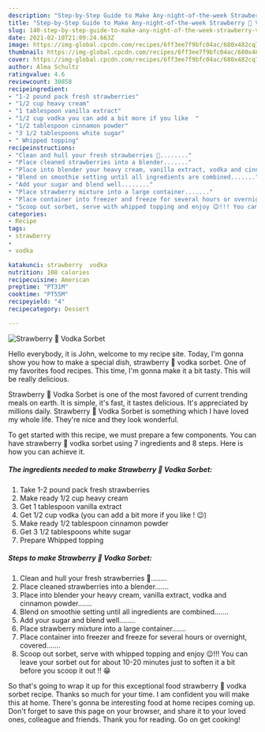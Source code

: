 ```yaml
---
description: "Step-by-Step Guide to Make Any-night-of-the-week Strawberry 🍓 Vodka Sorbet"
title: "Step-by-Step Guide to Make Any-night-of-the-week Strawberry 🍓 Vodka Sorbet"
slug: 140-step-by-step-guide-to-make-any-night-of-the-week-strawberry-vodka-sorbet
date: 2021-02-10T21:09:24.663Z
image: https://img-global.cpcdn.com/recipes/6ff3ee7f9bfc04ac/680x482cq70/strawberry-🍓-vodka-sorbet-recipe-main-photo.jpg
thumbnail: https://img-global.cpcdn.com/recipes/6ff3ee7f9bfc04ac/680x482cq70/strawberry-🍓-vodka-sorbet-recipe-main-photo.jpg
cover: https://img-global.cpcdn.com/recipes/6ff3ee7f9bfc04ac/680x482cq70/strawberry-🍓-vodka-sorbet-recipe-main-photo.jpg
author: Alma Schultz
ratingvalue: 4.6
reviewcount: 30858
recipeingredient:
- "1-2 pound pack fresh strawberries"
- "1/2 cup heavy cream"
- "1 tablespoon vanilla extract"
- "1/2 cup vodka you can add a bit more if you like  "
- "1/2 tablespoon cinnamon powder"
- "3 1/2 tablespoons white sugar"
- " Whipped topping"
recipeinstructions:
- "Clean and hull your fresh strawberries 🍓........"
- "Place cleaned strawberries into a blender......."
- "Place into blender your heavy cream, vanilla extract, vodka and cinnamon powder......."
- "Blend on smoothie setting until all ingredients are combined......."
- "Add your sugar and blend well........"
- "Place strawberry mixture into a large container......."
- "Place container into freezer and freeze for several hours or overnight, covered......."
- "Scoop out sorbet, serve with whipped topping and enjoy 😉!!! You can leave your sorbet out for about 10-20 minutes just to soften it a bit before you scoop it out !! 😁"
categories:
- Recipe
tags:
- strawberry
- 
- vodka

katakunci: strawberry  vodka 
nutrition: 108 calories
recipecuisine: American
preptime: "PT31M"
cooktime: "PT55M"
recipeyield: "4"
recipecategory: Dessert

---
```



![Strawberry 🍓 Vodka Sorbet](https://img-global.cpcdn.com/recipes/6ff3ee7f9bfc04ac/680x482cq70/strawberry-🍓-vodka-sorbet-recipe-main-photo.jpg)

Hello everybody, it is John, welcome to my recipe site. Today, I'm gonna show you how to make a special dish, strawberry 🍓 vodka sorbet. One of my favorites food recipes. This time, I'm gonna make it a bit tasty. This will be really delicious.



Strawberry 🍓 Vodka Sorbet is one of the most favored of current trending meals on earth. It is simple, it's fast, it tastes delicious. It's appreciated by millions daily. Strawberry 🍓 Vodka Sorbet is something which I have loved my whole life. They're nice and they look wonderful.


To get started with this recipe, we must prepare a few components. You can have strawberry 🍓 vodka sorbet using 7 ingredients and 8 steps. Here is how you can achieve it.

<!--inarticleads1-->

##### The ingredients needed to make Strawberry 🍓 Vodka Sorbet:

1. Take 1-2 pound pack fresh strawberries
1. Make ready 1/2 cup heavy cream
1. Get 1 tablespoon vanilla extract
1. Get 1/2 cup vodka (you can add a bit more if you like ! 😉)
1. Make ready 1/2 tablespoon cinnamon powder
1. Get 3 1/2 tablespoons white sugar
1. Prepare  Whipped topping




<!--inarticleads2-->

##### Steps to make Strawberry 🍓 Vodka Sorbet:

1. Clean and hull your fresh strawberries 🍓........
1. Place cleaned strawberries into a blender.......
1. Place into blender your heavy cream, vanilla extract, vodka and cinnamon powder.......
1. Blend on smoothie setting until all ingredients are combined.......
1. Add your sugar and blend well........
1. Place strawberry mixture into a large container.......
1. Place container into freezer and freeze for several hours or overnight, covered.......
1. Scoop out sorbet, serve with whipped topping and enjoy 😉!!! You can leave your sorbet out for about 10-20 minutes just to soften it a bit before you scoop it out !! 😁




So that's going to wrap it up for this exceptional food strawberry 🍓 vodka sorbet recipe. Thanks so much for your time. I am confident you will make this at home. There's gonna be interesting food at home recipes coming up. Don't forget to save this page on your browser, and share it to your loved ones, colleague and friends. Thank you for reading. Go on get cooking!
